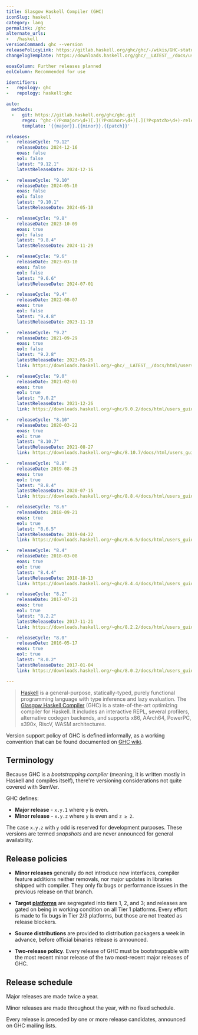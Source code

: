 ```yaml
---
title: Glasgow Haskell Compiler (GHC)
iconSlug: haskell
category: lang
permalink: /ghc
alternate_urls:
-   /haskell
versionCommand: ghc --version
releasePolicyLink: https://gitlab.haskell.org/ghc/ghc/-/wikis/GHC-status
changelogTemplate: https://downloads.haskell.org/ghc/__LATEST__/docs/users_guide/__LATEST__-notes.html

eoasColumn: Further releases planned
eolColumn: Recommended for use

identifiers:
-   repology: ghc
-   repology: haskell:ghc

auto:
  methods:
  -   git: https://gitlab.haskell.org/ghc/ghc.git
      regex: ^ghc-(?P<major>\d+)[.](?P<minor>\d+)[.](?P<patch>\d+)-release$
      template: '{{major}}.{{minor}}.{{patch}}'

releases:
-   releaseCycle: "9.12"
    releaseDate: 2024-12-16
    eoas: false
    eol: false
    latest: "9.12.1"
    latestReleaseDate: 2024-12-16

-   releaseCycle: "9.10"
    releaseDate: 2024-05-10
    eoas: false
    eol: false
    latest: "9.10.1"
    latestReleaseDate: 2024-05-10

-   releaseCycle: "9.8"
    releaseDate: 2023-10-09
    eoas: true
    eol: false
    latest: "9.8.4"
    latestReleaseDate: 2024-11-29

-   releaseCycle: "9.6"
    releaseDate: 2023-03-10
    eoas: false
    eol: false
    latest: "9.6.6"
    latestReleaseDate: 2024-07-01

-   releaseCycle: "9.4"
    releaseDate: 2022-08-07
    eoas: true
    eol: false
    latest: "9.4.8"
    latestReleaseDate: 2023-11-10

-   releaseCycle: "9.2"
    releaseDate: 2021-09-29
    eoas: true
    eol: false
    latest: "9.2.8"
    latestReleaseDate: 2023-05-26
    link: https://downloads.haskell.org/~ghc/__LATEST__/docs/html/users_guide/__LATEST__-notes.html

-   releaseCycle: "9.0"
    releaseDate: 2021-02-03
    eoas: true
    eol: true
    latest: "9.0.2"
    latestReleaseDate: 2021-12-26
    link: https://downloads.haskell.org/~ghc/9.0.2/docs/html/users_guide/9.0.2-notes.html

-   releaseCycle: "8.10"
    releaseDate: 2020-03-22
    eoas: true
    eol: true
    latest: "8.10.7"
    latestReleaseDate: 2021-08-27
    link: https://downloads.haskell.org/~ghc/8.10.7/docs/html/users_guide/8.10.7-notes.html

-   releaseCycle: "8.8"
    releaseDate: 2019-08-25
    eoas: true
    eol: true
    latest: "8.8.4"
    latestReleaseDate: 2020-07-15
    link: https://downloads.haskell.org/~ghc/8.8.4/docs/html/users_guide/8.8.4-notes.html

-   releaseCycle: "8.6"
    releaseDate: 2018-09-21
    eoas: true
    eol: true
    latest: "8.6.5"
    latestReleaseDate: 2019-04-22
    link: https://downloads.haskell.org/~ghc/8.6.5/docs/html/users_guide/8.6.5-notes.html

-   releaseCycle: "8.4"
    releaseDate: 2018-03-08
    eoas: true
    eol: true
    latest: "8.4.4"
    latestReleaseDate: 2018-10-13
    link: https://downloads.haskell.org/~ghc/8.4.4/docs/html/users_guide/8.4.4-notes.html

-   releaseCycle: "8.2"
    releaseDate: 2017-07-21
    eoas: true
    eol: true
    latest: "8.2.2"
    latestReleaseDate: 2017-11-21
    link: https://downloads.haskell.org/~ghc/8.2.2/docs/html/users_guide/8.2.2-notes.html

-   releaseCycle: "8.0"
    releaseDate: 2016-05-17
    eoas: true
    eol: true
    latest: "8.0.2"
    latestReleaseDate: 2017-01-04
    link: https://downloads.haskell.org/~ghc/8.0.2/docs/html/users_guide/8.0.2-notes.html

---
```


> [Haskell](https://www.haskell.org/) is a general-purpose, statically-typed, purely functional
> programming language with type inference and lazy evaluation. The [Glasgow Haskell
> Compiler](https://www.haskell.org/ghc/) (GHC) is a state-of-the-art optimizing compiler for
> Haskell. It includes an interactive REPL, several profilers, alternative codegen backends, and
> supports x86, AArch64, PowerPC, s390x, RiscV, WASM architectures.

Version support policy of GHC is defined informally, as a working convention that can be found
documented on [GHC wiki](https://gitlab.haskell.org/ghc/ghc/-/wikis/working-conventions/releases).

Terminology
-----------

Because GHC is a *bootstrapping compiler* (meaning, it is written mostly in Haskell and compiles
itself), there're versioning considerations not quite covered with SemVer.

GHC defines:
* **Major release** - `x.y.1` where `y` is even.
* **Minor release** - `x.y.z` where `y` is even and `z ≥ 2`.

The case `x.y.z` with `y` odd is reserved for development purposes. These versions are termed
*snapshots* and are never announced for general availability.

Release policies
----------------

* **Minor releases** generally do not introduce new interfaces, compiler feature additions neither
  removals, nor major updates in libraries shipped with compiler. They only fix bugs or performance
  issues in the previous release on that branch.

* **Target [platforms](https://gitlab.haskell.org/ghc/ghc/-/wikis/platforms)** are segregated into
  tiers 1, 2, and 3; and releases are gated on being in working condition on all Tier 1 platforms.
  Every effort is made to fix bugs in Tier 2/3 platforms, but those are not treated as release
  blockers.

* **Source distributions** are provided to distribution packagers a week in advance, before official
  binaries release is announced.

* **Two-release policy**. Every release of GHC must be bootstrappable with the most recent minor
  release of the two most-recent major releases of GHC.

Release schedule
----------------

Major releases are made twice a year.

Minor releases are made throughout the year, with no fixed schedule.

Every release is preceded by one or more release candidates, announced on GHC mailing lists.
